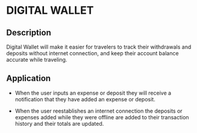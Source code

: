 # DIGITAL WALLET

## Description

Digital Wallet will make it easier for travelers to track their withdrawals and deposits  without internet connection, and keep their account balance accurate while traveling. 

## Application

* When the user inputs an expense or deposit they will receive a notification that they have added an expense or deposit.

* When the user reestablishes an internet connection the deposits or expenses added while they were offline are added to their transaction history and their totals are updated.

